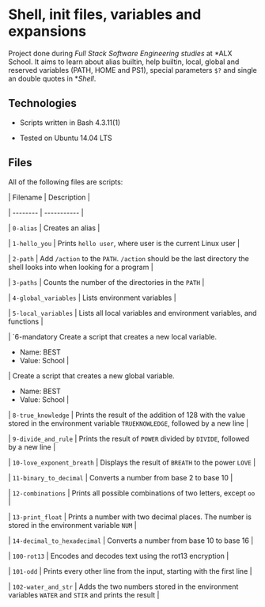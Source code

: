 # Shell, init files, variables and expansions
		

		
Project done during *Full Stack Software Engineering studies* at *ALX School. It aims to learn about alias builtin, help builtin, local, global and reserved variables (PATH, HOME and PS1), special parameters `$?` and single an double quotes in **Shell*.
		

		
## Technologies
		
* Scripts written in Bash 4.3.11(1)
		
* Tested on Ubuntu 14.04 LTS
		

		
## Files
		
All of the following files are scripts:
		

		
| Filename | Description |
		
| -------- | ----------- |
		
| `0-alias` | Creates an alias |
		
| `1-hello_you` | Prints `hello user`, where user is the current Linux user |
		
| `2-path` | Add `/action` to the `PATH`. `/action` should be the last directory the shell looks into when looking for a program |
		
| `3-paths` | Counts the number of the directories in the `PATH` |
		
| `4-global_variables` | Lists environment variables |
		
| `5-local_variables` | Lists all local variables and environment variables, and functions |
		
| `6-mandatory
Create a script that creates a new local variable.
* Name: BEST
* Value: School |
		
| Create a script that creates a new global variable.
* Name: BEST
* Value: School |
		
| `8-true_knowledge` | Prints the result of the addition of 128 with the value stored in the environment variable `TRUEKNOWLEDGE`, followed by a new line |
		
| `9-divide_and_rule` | Prints the result of `POWER` divided by `DIVIDE`, followed by a new line |
		
| `10-love_exponent_breath` | Displays the result of `BREATH` to the power `LOVE` |
		
| `11-binary_to_decimal` | Converts a number from base 2 to base 10 |
		
| `12-combinations` | Prints all possible combinations of two letters, except `oo` |
		
| `13-print_float` | Prints a number with two decimal places. The number is stored in the environment variable `NUM` |
		
| `14-decimal_to_hexadecimal` | Converts a number from base 10 to base 16 |
		
| `100-rot13` | Encodes and decodes text using the rot13 encryption |
		
| `101-odd` | Prints every other line from the input, starting with the first line |
		
| `102-water_and_str` | Adds the two numbers stored in the environment variables `WATER` and `STIR` and prints the result |
